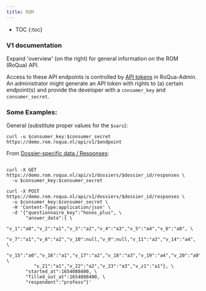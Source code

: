 ```yaml
---
title: ROM
---
```


* TOC
{:toc}


### V1 documentation

Expand 'overview' (on the right) for general information on the ROM (RoQua) API.

Access to these API endpoints is controlled by [API tokens](../../rom_manual/admin/integration/api_tokens) in RoQua-Admin. An administrator might generate an API token with rights to (a) certain endpoint(s) and provide the developer with a `consumer_key` and `consumer_secret`.



### Some Examples:

General (substitute proper values for the `$vars`):
```
curl -u $consumer_key:$consumer_secret https://demo.rom.roqua.nl/api/v1/$endpoint
```


From [Dossier-specific data / Responses](dossier/responses/):
```

curl -X GET  https://demo.rom.roqua.nl/api/v1/dossiers/$dossier_id/responses \
  -u $consumer_key:$consumer_secret

curl -X POST https://demo.rom.roqua.nl/api/v1/dossiers/$dossier_id/responses \
  -u $consumer_key:$consumer_secret \
  -H 'Content-Type:application/json' \
  -d '{"questionnaire_key":"honos_plus", \
       "answer_data":{ \
       	  "v_1":"a0","v_2":"a1","v_3":"a2","v_4":"a3","v_5":"a4","v_6":"a0", \
       	  "v_7":"a1","v_8":"a2","v_10":null,"v_9":null,"v_11":"a3","v_14":"a4", \
       	  "v_15":"a0","v_16":"a1","v_17":"a2","v_18":"a3","v_19":"a4","v_20":"a0", \
       	  "v_21":"a1","v_22":"a2","v_23":"a3","v_z1":"a1"}, \ 
       "started_at":1654088400, \
       "filled_out_at":1654088400, \ 
       "respondent":"profess"}'
```